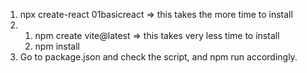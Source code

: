 1) npx create-react 01basicreact  => this takes the more time to install
2) 1) npm create vite@latest   => this takes very less time to install
   2) npm install
3) Go to package.json and check the script, and npm run accordingly.